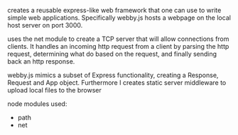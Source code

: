 creates a reusable express-like web framework that one can use to write simple web applications.
Specifically webby.js hosts a webpage on the local host server on port 3000.

uses the net module to create a TCP server that will allow connections from clients. It handles an incoming http request from a client by parsing the http request, determining what do based on the request, and finally sending back an http response.

webby.js mimics a subset of Express functionality, creating a Response, Request and App object.
Furthermore I creates static server middleware to upload local files to the browser


node modules used:
- path
- net
